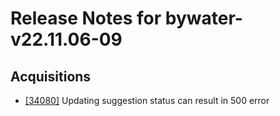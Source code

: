
# Release Notes for bywater-v22.11.06-09

## Acquisitions

- [[34080]](http://bugs.koha-community.org/bugzilla3/show_bug.cgi?id=34080) Updating suggestion status can result in 500 error


